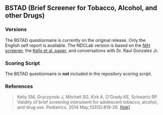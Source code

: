 ## BSTAD (Brief Screener for Tobacco, Alcohol, and other Drugs)

### Versions
The BSTAD questionnaire is currently on the original release. Only the English self report is available.  The NDCLab version is based on the [NIH screener](https://nida.nih.gov/bstad/), the [Kelly et al. paper](https://www.ncbi.nlm.nih.gov/pmc/articles/PMC4006430/), and conversations with Dr. Raul Gonzalez Jr.


### Scoring Script
The BSTAD questionnaire is **not** included in the repository scoring script.


### References
> Kelly SM, Gryczynski J, Mitchell SG, Kirk A, O'Grady KE, Schwartz RP. Validity of brief screening instrument for adolescent tobacco, alcohol, and drug use. Pediatrics. 2014 May;133(5):819-26. [[link]](https://www.ncbi.nlm.nih.gov/pmc/articles/PMC4006430/)